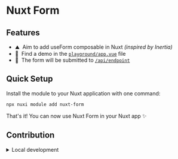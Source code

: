<!--
Get your module up and running quickly.

Find and replace all on all files (CMD+SHIFT+F):
- Name: Nuxt Form
- Package name: nuxt-form
- Description: Add a useForm composable to Nuxt, and a createValidationError function to validate forms in Nitro
-->

# Nuxt Form

## Features

<!-- Highlight some of the features your module provide here -->
- ⛰ &nbsp;Aim to add useForm composable in Nuxt <em>(inspired by Inertia)</em>
- 🚠 &nbsp;Find a demo in the <code><a href='https://github.com/LouisLSCHVN/nuxt-form/blob/main/playground/app.vue'>playground/app.vue</a></code> file
- 🌲 &nbsp;The form will be submitted to <code><a href='https://github.com/LouisLSCHVN/nuxt-form/blob/main/playground/server/api/endpoint.post.ts'>/api/endpoint</a></code>

## Quick Setup

Install the module to your Nuxt application with one command:

```bash
npx nuxi module add nuxt-form
```

That's it! You can now use Nuxt Form in your Nuxt app ✨


## Contribution

<details>
  <summary>Local development</summary>

  ```bash
  # Install dependencies
  npm install

  # Generate type stubs
  npm run dev:prepare

  # Develop with the playground
  npm run dev

  # Build the playground
  npm run dev:build

  # Run ESLint
  npm run lint

  # Run Vitest
  npm run test
  npm run test:watch

  # Release new version
  npm run release
  ```

</details>


<!-- Badges -->
[npm-version-src]: https://img.shields.io/npm/v/nuxt-form/latest.svg?style=flat&colorA=020420&colorB=00DC82
[npm-version-href]: https://npmjs.com/package/nuxt-form

[npm-downloads-src]: https://img.shields.io/npm/dm/nuxt-form.svg?style=flat&colorA=020420&colorB=00DC82
[npm-downloads-href]: https://npmjs.com/package/nuxt-form

[license-src]: https://img.shields.io/npm/l/nuxt-form.svg?style=flat&colorA=020420&colorB=00DC82
[license-href]: https://npmjs.com/package/nuxt-form

[nuxt-src]: https://img.shields.io/badge/Nuxt-020420?logo=nuxt.js
[nuxt-href]: https://nuxt.com
